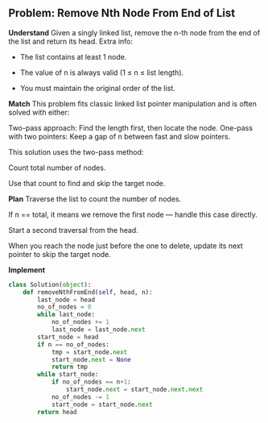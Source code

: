 ## Problem: Remove Nth Node From End of List
**Understand**
Given a singly linked list, remove the n-th node from the end of the list and return its head.
Extra info:
- The list contains at least 1 node.

- The value of n is always valid (1 ≤ n ≤ list length).

- You must maintain the original order of the list.


**Match**
This problem fits classic linked list pointer manipulation and is often solved with either:

Two-pass approach: Find the length first, then locate the node.
One-pass with two pointers: Keep a gap of n between fast and slow pointers.

This solution uses the two-pass method:

Count total number of nodes.

Use that count to find and skip the target node.


**Plan**
Traverse the list to count the number of nodes.

If n == total, it means we remove the first node — handle this case directly.

Start a second traversal from the head.

When you reach the node just before the one to delete, update its next pointer to skip the target node.

**Implement**
```python
class Solution(object):
    def removeNthFromEnd(self, head, n):
        last_node = head
        no_of_nodes = 0
        while last_node:
            no_of_nodes += 1
            last_node = last_node.next
        start_node = head
        if n == no_of_nodes:
            tmp = start_node.next
            start_node.next = None
            return tmp
        while start_node:
            if no_of_nodes == n+1:
                start_node.next = start_node.next.next
            no_of_nodes -= 1
            start_node = start_node.next
        return head
```

